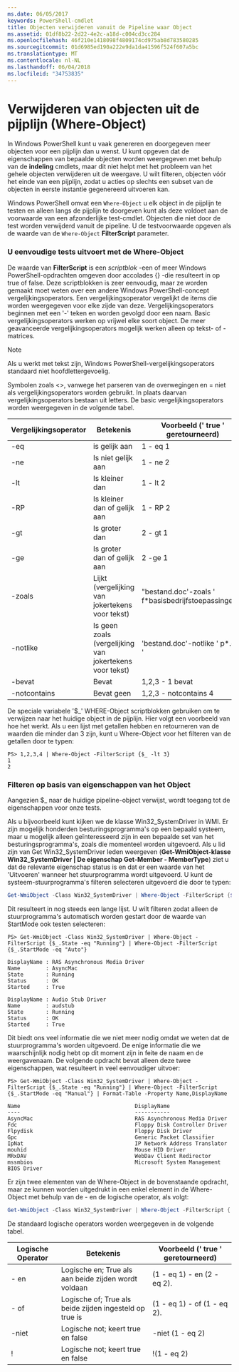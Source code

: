 ```yaml
---
ms.date: 06/05/2017
keywords: PowerShell-cmdlet
title: Objecten verwijderen vanuit de Pipeline waar Object
ms.assetid: 01df8b22-2d22-4e2c-a18d-c004cd3cc284
ms.openlocfilehash: 46f210e1418098f4809174cd975ab8d783580285
ms.sourcegitcommit: 01d6985ed190a222e9da1da41596f524f607a5bc
ms.translationtype: MT
ms.contentlocale: nl-NL
ms.lasthandoff: 06/04/2018
ms.locfileid: "34753835"
---
```

# <a name="removing-objects-from-the-pipeline-where-object"></a>Verwijderen van objecten uit de pijplijn (Where-Object)

In Windows PowerShell kunt u vaak genereren en doorgegeven meer objecten voor een pijplijn dan u wenst. U kunt opgeven dat de eigenschappen van bepaalde objecten worden weergegeven met behulp van de **indeling** cmdlets, maar dit niet helpt met het probleem van het gehele objecten verwijderen uit de weergave. U wilt filteren, objecten vóór het einde van een pijplijn, zodat u acties op slechts een subset van de objecten in eerste instantie gegenereerd uitvoeren kan.

Windows PowerShell omvat een `Where-Object` u elk object in de pijplijn te testen en alleen langs de pijplijn te doorgeven kunt als deze voldoet aan de voorwaarde van een afzonderlijke test-cmdlet. Objecten die niet door de test worden verwijderd vanuit de pipeline. U de testvoorwaarde opgeven als de waarde van de `Where-Object` **FilterScript** parameter.

### <a name="performing-simple-tests-with-where-object"></a>U eenvoudige tests uitvoert met de Where-Object

De waarde van **FilterScript** is een *scriptblok* -een of meer Windows PowerShell-opdrachten omgeven door accolades {} -die resulteert in op true of false. Deze scriptblokken is zeer eenvoudig, maar ze worden gemaakt moet weten over een andere Windows PowerShell-concept vergelijkingsoperators. Een vergelijkingsoperator vergelijkt de items die worden weergegeven voor elke zijde van deze. Vergelijkingsoperators beginnen met een '-' teken en worden gevolgd door een naam. Basic vergelijkingsoperators werken op vrijwel elke soort object. De meer geavanceerde vergelijkingsoperators mogelijk werken alleen op tekst- of -matrices.

> [!NOTE]
> Als u werkt met tekst zijn, Windows PowerShell-vergelijkingsoperators standaard niet hoofdlettergevoelig.

Symbolen zoals <>, vanwege het parseren van de overwegingen en = niet als vergelijkingsoperators worden gebruikt. In plaats daarvan vergelijkingsoperators bestaan uit letters. De basic vergelijkingsoperators worden weergegeven in de volgende tabel.

|Vergelijkingsoperator|Betekenis|Voorbeeld (' true ' geretourneerd)|
|-----------------------|-----------|--------------------------|
|-eq|is gelijk aan|1 - eq 1|
|-ne|Is niet gelijk aan|1 - ne 2|
|-lt|Is kleiner dan|1 - lt 2|
|-RP|Is kleiner dan of gelijk aan|1 - RP 2|
|-gt|Is groter dan|2 - gt 1|
|-ge|Is groter dan of gelijk aan|2 -ge 1|
|-zoals|Lijkt (vergelijking van jokertekens voor tekst)|"bestand.doc'-zoals ' f\*basisbedrijfstoepassingen?"|
|-notlike|Is geen zoals (vergelijking van jokertekens voor tekst)|'bestand.doc'-notlike ' p\*.doc '|
|-bevat|Bevat|1,2,3 - 1 bevat|
|-notcontains|Bevat geen|1,2,3 - notcontains 4|

De speciale variabele '$_' WHERE-Object scriptblokken gebruiken om te verwijzen naar het huidige object in de pijplijn. Hier volgt een voorbeeld van hoe het werkt. Als u een lijst met getallen hebben en retourneren van de waarden die minder dan 3 zijn, kunt u Where-Object voor het filteren van de getallen door te typen:

```
PS> 1,2,3,4 | Where-Object -FilterScript {$_ -lt 3}
1
2
```

### <a name="filtering-based-on-object-properties"></a>Filteren op basis van eigenschappen van het Object

Aangezien $_ naar de huidige pipeline-object verwijst, wordt toegang tot de eigenschappen voor onze tests.

Als u bijvoorbeeld kunt kijken we de klasse Win32_SystemDriver in WMI. Er zijn mogelijk honderden besturingsprogramma's op een bepaald systeem, maar u mogelijk alleen geïnteresseerd zijn in een bepaalde set van het besturingsprogramma's, zoals die momenteel worden uitgevoerd. Als u lid zijn van Get Win32_SystemDriver leden weergeven (**Get-WmiObject-klasse Win32_SystemDriver | De eigenschap Get-Member - MemberType**) ziet u dat de relevante eigenschap status is en dat er een waarde van het 'Uitvoeren' wanneer het stuurprogramma wordt uitgevoerd. U kunt de systeem-stuurprogramma's filteren selecteren uitgevoerd die door te typen:

```powershell
Get-WmiObject -Class Win32_SystemDriver | Where-Object -FilterScript {$_.State -eq 'Running'}
```

Dit resulteert in nog steeds een lange lijst. U wilt filteren zodat alleen de stuurprogramma's automatisch worden gestart door de waarde van StartMode ook testen selecteren:

```
PS> Get-WmiObject -Class Win32_SystemDriver | Where-Object -FilterScript {$_.State -eq "Running"} | Where-Object -FilterScript {$_.StartMode -eq "Auto"}

DisplayName : RAS Asynchronous Media Driver
Name        : AsyncMac
State       : Running
Status      : OK
Started     : True

DisplayName : Audio Stub Driver
Name        : audstub
State       : Running
Status      : OK
Started     : True
```

Dit biedt ons veel informatie die we niet meer nodig omdat we weten dat de stuurprogramma's worden uitgevoerd. De enige informatie die we waarschijnlijk nodig hebt op dit moment zijn in feite de naam en de weergavenaam. De volgende opdracht bevat alleen deze twee eigenschappen, wat resulteert in veel eenvoudiger uitvoer:

```
PS> Get-WmiObject -Class Win32_SystemDriver | Where-Object -FilterScript {$_.State -eq "Running"} | Where-Object -FilterScript {$_.StartMode -eq "Manual"} | Format-Table -Property Name,DisplayName

Name                                    DisplayName
----                                    -----------
AsyncMac                                RAS Asynchronous Media Driver
Fdc                                     Floppy Disk Controller Driver
Flpydisk                                Floppy Disk Driver
Gpc                                     Generic Packet Classifier
IpNat                                   IP Network Address Translator
mouhid                                  Mouse HID Driver
MRxDAV                                  WebDav Client Redirector
mssmbios                                Microsoft System Management BIOS Driver
```

Er zijn twee elementen van de Where-Object in de bovenstaande opdracht, maar ze kunnen worden uitgedrukt in een enkel element in de Where-Object met behulp van de - en de logische operator, als volgt:

```powershell
Get-WmiObject -Class Win32_SystemDriver | Where-Object -FilterScript { ($_.State -eq 'Running') -and ($_.StartMode -eq 'Manual') } | Format-Table -Property Name,DisplayName
```

De standaard logische operators worden weergegeven in de volgende tabel.

|Logische Operator|Betekenis|Voorbeeld (' true ' geretourneerd)|
|--------------------|-----------|--------------------------|
|- en|Logische en; True als aan beide zijden wordt voldaan|(1 - eq 1) - en (2 - eq 2).|
|- of|Logische of; True als beide zijden ingesteld op true is|(1 - eq 1) - of (1 - eq 2).|
|-niet|Logische not; keert true en false|-niet (1 - eq 2)|
|\!|Logische not; keert true en false|\!(1 - eq 2)|
